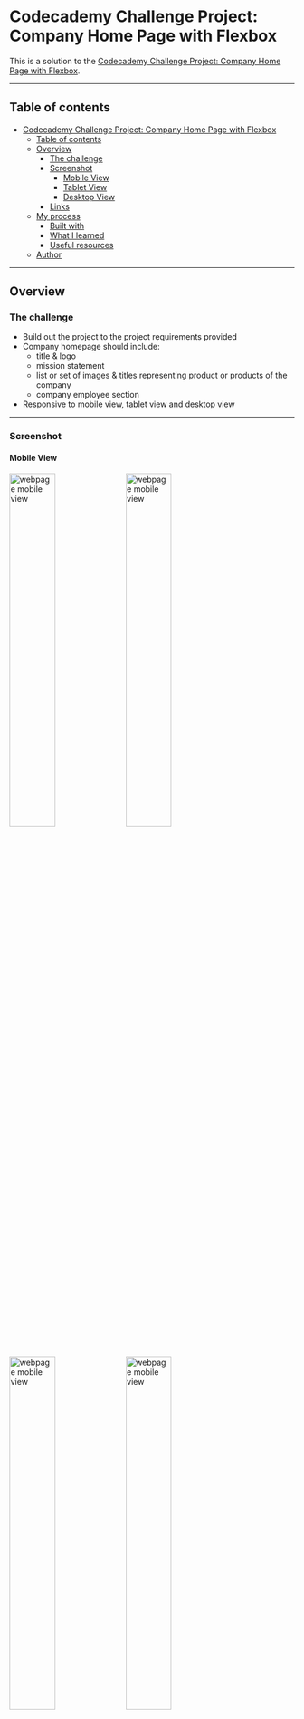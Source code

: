 # Codecademy Challenge Project: Company Home Page with Flexbox

This is a solution to the [Codecademy Challenge Project: Company Home Page with Flexbox](https://www.codecademy.com/paths/front-end-engineer-career-path/tracks/fecp-22-making-a-website-responsive/modules/wdcp-22-company-home-page/projects/company-page-with-flexbox).  

---
## Table of contents

- [Codecademy Challenge Project: Company Home Page with Flexbox](#codecademy-challenge-project-company-home-page-with-flexbox)
  - [Table of contents](#table-of-contents)
  - [Overview](#overview)
    - [The challenge](#the-challenge)
    - [Screenshot](#screenshot)
      - [Mobile View](#mobile-view)
      - [Tablet View](#tablet-view)
      - [Desktop View](#desktop-view)
    - [Links](#links)
  - [My process](#my-process)
    - [Built with](#built-with)
    - [What I learned](#what-i-learned)
    - [Useful resources](#useful-resources)
  - [Author](#author)

---
## Overview

### The challenge

- Build out the project to the project requirements provided
- Company homepage should include: 
  - title & logo 
  - mission statement 
  - list or set of images & titles representing product or products of the company 
  - company employee section
- Responsive to mobile view, tablet view and desktop view

---
### Screenshot

#### Mobile View
<img src="media/webpage-img/mobileView1.png" alt="webpage mobile view" width="40%"/>
<img src="media/webpage-img/mobileView2.png" alt="webpage mobile view" width="40%"/>
<img src="media/webpage-img/mobileView3.png" alt="webpage mobile view" width="40%"/>
<img src="media/webpage-img/mobileView4.png" alt="webpage mobile view" width="40%"/>
<img src="media/webpage-img/mobileView5.png" alt="webpage mobile view" width="40%"/>
<img src="media/webpage-img/mobileView6.png" alt="webpage mobile view" width="40%"/>

---

#### Tablet View
<img src="media/webpage-img/tabletView1.png" alt="webpage mobile view" width="60%"/>
<img src="media/webpage-img/tabletView2.png" alt="webpage mobile view" width="60%"/>
<img src="media/webpage-img/tabletView3.png" alt="webpage mobile view" width="60%"/>
<img src="media/webpage-img/tabletView4.png" alt="webpage mobile view" width="60%"/>
<img src="media/webpage-img/tabletView5.png" alt="webpage mobile view" width="60%"/>
<img src="media/webpage-img/tabletView6.png" alt="webpage mobile view" width="60%"/>

---

#### Desktop View
<img src="media/webpage-img/desktopView1.png" alt="webpage desktop view" width="100%"/>
<img src="media/webpage-img/desktopView2.png" alt="webpage desktop view" width="100%"/>
<img src="media/webpage-img/desktopView3.png" alt="webpage desktop view" width="100%"/>
<img src="media/webpage-img/desktopView4.png" alt="webpage desktop view" width="100%"/>
<img src="media/webpage-img/desktopView5.png" alt="webpage desktop view" width="100%"/>
<img src="media/webpage-img/desktopView6.png" alt="webpage desktop view" width="100%"/>


---

### Links

- Solution URL: [Github Code](https://github.com/VLOrozco/altas-palmas-retreat-flexbox-business-landing-page.git)
- Live Site URL: [Altas Palmas Retreat | Company Home Page with Flexbox](https://vlorozco.github.io/altas-palmas-retreat-flexbox-business-landing-page/)

---
## My process

### Built with

- HTML5
- CSS
- Flexbox
- Mobile-first workflow


### What I learned

I learned to create a webpage starting mobile-first view, how to utilize flexbox properties, and how to use media queries!

I struggled for a while with flexbox and getting media queries to work before this project. I researched many sources and began working on projects through Frontendmentor.io to get more acquainted with working on these concepts. I am happy with the progress and all I learned through these projects!

---
### Useful resources

[CSS-TRICKS | Chris Coyier - A Complete Guide to Flexbox](https://css-tricks.com/snippets/css/a-guide-to-flexbox/) - This guide to CSS flexbox layout helped me understand flexbox properties and relations with the parent (container) and child (items) elements.

[YouTube | Coder Coder - How to write media queries in CSS](https://www.youtube.com/watch?v=IsC5-C_nuF4) - This video helped me with understanding how to work with viewport setting with min-width and max-width in media queries.

[W3schools - CSS @media Rule](https://www.w3schools.com/cssref/css3_pr_mediaquery.asp) - Another resource for understanding media queries was through W3schools.



---

## Author

- Github - [Veronica L. Orozco](https://github.com/VLOrozco)
- Codecademy - [orozcov3](https://www.codecademy.com/profiles/orozcoV3)
- Frontend Mentor - [@VLOrozco](https://www.frontendmentor.io/profile/VLOrozco)
